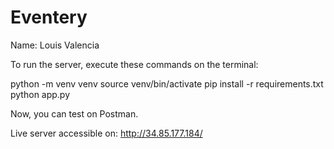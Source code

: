 # Eventery
Name: Louis Valencia

To run the server, execute these commands on the terminal:

python -m venv venv
source venv/bin/activate
pip install -r requirements.txt
python app.py

Now, you can test on Postman.

Live server accessible on: http://34.85.177.184/
